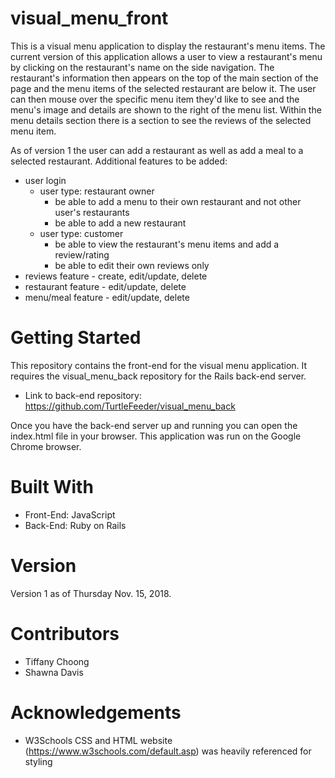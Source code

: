 # visual_menu_front

This is a visual menu application to display the restaurant's menu items. The current version of this application allows a user to view a restaurant's menu by clicking on the restaurant's name on the side navigation. The restaurant's information then appears on the top of the main section of the page and the menu items of the selected restaurant are below it. The user can then mouse over the specific menu item they'd like to see and the menu's image and details are shown to the right of the menu list. Within the menu details section there is a section to see the reviews of the selected menu item.

As of version 1 the user can add a restaurant as well as add a meal to a selected restaurant. Additional features to be added:
  * user login
    - user type: restaurant owner
      - be able to add a menu to their own restaurant and not other user's restaurants
      - be able to add a new restaurant
    - user type: customer
      - be able to view the restaurant's menu items and add a review/rating
      - be able to edit their own reviews only
  * reviews feature - create, edit/update, delete
  * restaurant feature - edit/update, delete
  * menu/meal feature - edit/update, delete


# Getting Started
This repository contains the front-end for the visual menu application. It requires the visual_menu_back repository for the Rails back-end server.

  * Link to back-end repository: https://github.com/TurtleFeeder/visual_menu_back

Once you have the back-end server up and running you can open the index.html file in your browser. This application was run on the Google Chrome browser.

# Built With
  * Front-End: JavaScript
  * Back-End: Ruby on Rails


# Version
Version 1 as of Thursday Nov. 15, 2018.


# Contributors
  * Tiffany Choong
  * Shawna Davis


# Acknowledgements
  * W3Schools CSS and HTML website (https://www.w3schools.com/default.asp) was heavily referenced for styling
